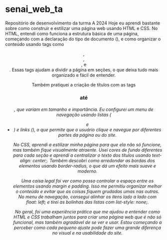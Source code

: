 # senai_web_ta
Repositório de desenvolvimento da turma A 2024
Hoje eu aprendi bastante sobre como construir e estilizar uma página web usando HTML e CSS. No HTML, entendi como funciona a estrutura básica de uma página, começando com a declaração do tipo de documento (<!DOCTYPE html>), e como organizar o conteúdo usando tags como <header>, <nav>, <section>, e <footer>. Essas tags ajudam a dividir a página em seções, o que deixa tudo mais organizado e fácil de entender.

Também pratiquei a criação de títulos com as tags <h1> até <h6>, que variam em tamanho e importância. Eu configurei um menu de navegação usando listas (<ul> e <li>) e links (<a>), o que permite que o usuário clique e navegue por diferentes partes da página ou do site.

No CSS, aprendi a estilizar minha página para que ela não só funcione, mas também fique visualmente atraente. Usei cores de fundo diferentes para cada seção e aprendi a centralizar o texto dos títulos usando text-align: center;. Também descobri como arredondar as bordas dos elementos usando border-radius, o que dá um efeito mais suave e moderno.

Uma coisa legal foi ver como posso controlar o espaço entre os elementos usando margin e padding. Isso me permitiu organizar melhor o conteúdo e evitar que as coisas fiquem grudadas umas nas outras. No menu de navegação, consegui alinhar os itens lado a lado com float: left; e tirei as bolinhas das listas com list-style: none;.

No geral, foi uma experiência prática que me ajudou a entender como HTML e CSS trabalham juntos para criar uma página web que é não só funcional, mas também agradável de se ver e usar. Estou começando a perceber como cada pequeno ajuste pode fazer uma grande diferença no visual e na usabilidade do site.
